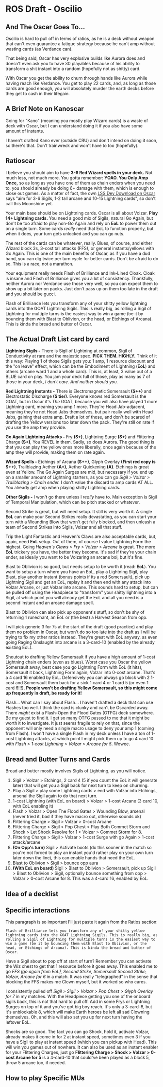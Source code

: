 # ROS Draft - Oscilio

## And The Oscar Goes To...

Oscilio is hard to pull off in terms of ratios, as he is a deck without weapon that can't even guarantee a fatigue strategy because he can't amp without wasting cards (as Verdance can).

That being said, Oscar has very explosive builds like Aurora does and doesn't even ask you to have 30 playables because of his ability to transform a shit instant into a random (hopefully not as shitty) card.

With Oscar you get the ability to churn through hands like Aurora while having reach like Verdance. You get to play 22 cards, and, as long as those cards are good enough, you will absolutely murder the earth decks before they get to cash in their lifegain.

## A Brief Note on Kanoscar

Going for "Kano" (meaning you mostly play Wizard cards) is a waste of deck with Oscar, but I can understand doing it if you also have some amount of instants.

I haven't drafted Kano ever (outside CRU) and don't intend on doing it soon, so there's that. Don't trainwreck and won't have to too (hopefully).


## Ratioscar


I believe you should aim to have **3-6 Red Wizard spells in your deck.** Not much less, not much more. You gotta remember: **YOAO. You Only Amp Once,** so as long as you have one of them as chain enders when you need to, you should already be doing 6+ damage with them, which is enough to close out games. As a matter of fact, the own [LSS Dev Download on Oscar](https://fabtcg.com/en/articles/dev-download-oscilio/) says "aim for 3-6 Sigils, 1-2 tall arcane and 10-15 Lightning cards", so don't call this Moonshine yet.

Your main base should be on Lightning cards. Oscar is all about Volzar. **Play 14+ Lightning cards.** You need a good mix of Sigils, natural Go Again, but don't be too afraid to play non-Go Again and rely on **EoL** to power them out on a single turn. Some cards *really* need that EoL to function properly, but when it does, your turn gets unlocked and you can go nuts.

The rest of the cards can be whatever, really. Blues, of course, and either Wizard block 3s, 3-cost tall attacks (FFS), or general instants/yellows with Go Again. This is one of the main benefits of Oscar, as if you have a dud hand, you can dig twice per turn cycle for better cards. Don't be afraid to do so. This is a race, not a marathon.

Your equipment really needs Flash of Brilliance and Ink-Lined Cloak. Cloak is insane and Flash of Brilliance gives you a lot of consistency. Thankfully, neither Aurora nor Verdance use those very well, so you can expect them to show up a bit later on packs. Just don't pass up on them too late in the draft and you should be gucci.

Flash of Brilliance lets you transform any of your shitty yellow lightning cards into the GOAT Lightning Sigils. This is really big, as rolling a Sigil of Lightning for multiple turns is the easiest way to win a game (be it by bouncing them with Blast to Oblivion, or the head, or Etchings of Arcana). This is kinda the bread and butter of Oscar.

## The Actual Draft List card by card

**Lightning Sigils -** There is Sigil of Lightning at common, Sigil of Conductivity at rare and the majestic spec. **PICK THEM. HIGHLY.** Think of it this way: Playing 1 of those Sigils gets you: 1 amp, 1 resource discount and the "on leave" effect, which can be the Embodiment of Lightning (**EoL**) and others (arcane ward 1 and a whole card). This is, at least, 3 value out of a BLUE card on play. You jam your deck full of those, play as many as 7 of those in your deck, *I don't care. And neither should you.*

**Red Lightning Instants -** There is Electromagnetic Somersault **(S++)** and Electrostatic Discharge **(S tier)**. Everyone knows red Somersault is the GOAT, but in Oscar it's *The* GOAT, because you will also have played 1 more Lightning card, meaning you amp 1 more. They're Head Jab-adjacent, meaning they're not Head Jabs themselves, but pair really well with Head Jabs, gaining that extra amp. Draft a lot of those, and don't be scared of drafting the Yellow versions too later down the pack. They're still on rate if you use the amp they provide.

**Go Again Lightning Attacks -** Fry **(S+)**, Lightning Surge **(S+)** and Flittering Charge **(S+)**, You REVEL in them. Sadly, so does Aurora. The good thing is that you can play the yellow ones more liberally, once again because of the amp they will provide, making them on rate again.

**Wizard Spells -** Etchings of Arcana **(S++)**, Glyph Overlay **(First red copy is S++)**, Trailblazing Aether **(A+)**, Aether Quickening **(A)**. Etchings is great even at Yellow. The Go Again Surges are mid, but necessary if you end up on a smaller amount of Lightning starters, as you can go *Sigil > Volzar > Trailblazing > Chain ender.* I don't value the discard to amp cards AT ALL. You already get amp when playing shitty Lightning cards.

**Other Sigils -** I won't go there unless I *really* have to. Main exception is Sigil of Temporal Manipulation, which can be pitch stacked or whatever.


Second Strike is great, but will need setup. It still is very worth it. A single **EoL** can make your Second Strikes really devastating, as you can start your turn with a Wounding Blow that won't get fully blocked, and then unleash a team of Second Strikes into Sigils, Volzar and all that stuff.

Trip the Light Fantastic and Heaven's Claws are also acceptable cards, but, again, need **EoL** setup. Out of them, of course I value Lightning Form the highest. Going *Heaven's Claws > Fry > Volzar > Arcane* is great. The more **EoL** trickery you have, the better they become. It's sad if they're your chain ender, as ideally you want to be Volzaring an arcane boi, but it's fine.

Blast to Oblivion is so good, but needs setup to be worth it (read: **EoL**). You want to setup a turn where you have an EoL, play a Lightning Sigil, play Blast, play another instant (bonus points if its a red Somersault), pick up Lightning Sigil and get an EoL, replay it and then end with any attack into Volzar Arcane, or just Volzar into arcane. This sounds hard to setup, but can be pulled off using the Headpiece to "transform" your shitty lightning into a Sigil, at which point you will already get the EoL and all you need is a second instant and an arcane damage spell.

Blast to Oblivion can also pick up opponent's stuff, so don't be shy of returning 1 runechant, an EoL or (the best) a Harvest Season from opp.

I will pick generic 3 for 7s at the start of the draft (good practice) and play them no problem in Oscar, but won't do so too late into the draft as I will be trying to fix my other ratios instead. They're great with EoL anyway, as even going Raging Onslaught into arcane is a 3-card-10 (enabled by the already existing EoL).

Shoutout to drafting Yellow Somersault if you have a high amount of 1-cost Lightning chain enders (even as blues). Worst case you Oscar the yellow Somersault away, best case you go Lightning Form with EoL (it hits), Somersault it back, Lightning Form again, Volzar into 0-cost arcane. That's a 4 card 16 enabled by EoL. Defensively you can always go block with 2 1-cost and Somersault them back for a sick 1 card 4 or 1 card 5 (or even 1 card 6!!!). **People won't be drafting Yellow Somersault, so this might come up frequently in draft, be ready for it!**


Flash... What can I say about Flash... I haven't drafted a deck that can use Flashes too well. I think the card is clunky and can't be Oscarded away. There *might* exist a Flash-Open the Flood Gates (OTFG) deck somewhere. Be my guest to find it. I get so many OTFG passed to me that it might be worth it to investigate. It just seems fragile to rely on that, since the opponent will only need a single macro usage to deny your amp 1 (coming from Flash). I won't have a single Flash in my deck unless I have a ton of 1-cost Lightning attacks, at which point I might pick them up to go 4 card 10 with *Flash > 1-cost Lightning > Volzar > Arcane for 5*. Wowee.










## Bread and Butter Turns and Cards

Bread and butter mostly involves Sigils of Lightning, as you will notice.

1. Sigil > Volzar > Etchings, 2 card 4 (5 if you count the EoL it will generate later) that will get you a Sigil back for next turn to keep on churning.
2. Play a Sigil > play some Lightning cards > end with Volzar into Etchings, arsenal the Sigil again to do that next turn.
3. 1-cost Lightning (with EoL on board) > Volzar > 1-cost Arcane (3 card 10, with EoL enabling it)
4. Flash > Volzar > Open The Flood Gates > Wounding Blow, arsenal (never tried it, bad if they have macro out, otherwise sounds ok)
5. Flittering Charge > Sigil > Volzar > 0-cost Arcane
6. Flittering Charge > Sigil > Pop Chest > Play Both Commet Storm and Shock > Let Shock Resolve for 1 > Volzar > Commet Storm for 8.
7. Flittering Charge > Sigil > Volzar > 1-cost Surge with go Again > 1-cost attack/arcane
8. **(On Opp's turn)** Sigil > Activate boots (do this sooner in the match so you're not forced to play an instant you'd rather play on your own turn later down the line), this can enable hands that need the EoL.
9.  Blast to Oblivion > Sigil > bounce opp aura
10. **(With EoL on board)** Sigil > Blast to Oblivion > Somersault, pick up Sigil > Blast to Oblivion > Sigil, optionally bounce something from opp > Volzar > 0-cost Arcane for 8. This was a 4-card 16, enabled by EoL.


## Idea of a decklist

## Specific interactions

This paragraph is so important I'll just paste it again from the Ratios section:

    Flash of Brilliance lets you transform any of your shitty yellow lightning cards into the GOAT Lightning Sigils. This is really big, as rolling a Sigil of Lightning for multiple turns is the easiest way to win a game (be it by bouncing them with Blast to Oblivion, or the head, or Etchings of Arcana). This is kinda the bread and butter of Oscar.

Have a Sigil about to pop off at start of turn? Remember you can activate the Wiz chest to get that 1 resource before it goes away. This enabled me to go *FFS (go again from EoL), Second Strike, Somersault Second Strike, Volzar, Arcane for 6* in a match. It was really "telegraphed" in the sense that blocking the FFS makes me Clown myself, but it worked so who cares.

I consistently pulled off *Sigil > Sigil > Volzar > Pop Chest > Glyph Overlay for 7* in my matches. With the Headpiece getting you one of the onboard sigils back, this is not that hard to pull off. Add in some Frys or Lightning Surges on top of it and you've got big boy reach. It's only a 3-card-8, but it's unblockable 8, which will make Earth heroes be left all sad Clowning themselves. Oh, and this will also set you up for next turn having the leftover EoL.

Shocks are so good. The fact you can go Shock, hold it, activate Volzar, already makes it come in for 2 at instant speed, sometimes even 3 if you have a Sigil to play at instant speed (which you can pickup with Head). This will win you games out of nowhere. It can also be used as an instant enabler for your Flittering Charges, just go **Flittering Charge > Shock > Volzar > 0-cost Arcane for 5** is a 4-card-10 that could've been played as a block 5, throw 5 arcane too, if needed.

## How to play Specific MUs

